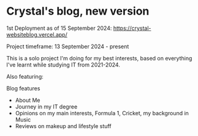 # Crystal's blog, new version

1st Deployment as of 15 September 2024: https://crystal-websiteblog.vercel.app/

Project timeframe: 13 September 2024 - present

This is a solo project I'm doing for my best interests, based on everything I've learnt while studying IT from 2021-2024.

Also featuring:

Blog features

- About Me
- Journey in my IT degree
- Opinions on my main interests, Formula 1, Cricket, my background in Music
- Reviews on makeup and lifestyle stuff
